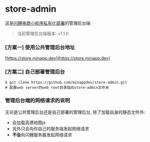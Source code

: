 # store-admin

这是[闪鲤电商小程序私有化部署](https://minapp.dev)的管理后台端

> 当前管理后台端版本: v1.1.0

### [方案一] 使用公共管理后台地址

[https://store.minapp.dev](https://store.minapp.dev)

### [方案二] 自己部署管理后台

```
$ git clone https://github.com/minappdev/store-admin.git
# 配置web server的web root目录指向store-admin文件夹
```

### 管理后台端的网络请求的说明

无论是公共管理后台还是自己部署的管理后台, 除了加载自身的静态文件外:

* 会加载高德地图js
* 另外只会向你自己的服务端发起网络请求
* **不会**向闪鲤服务器发起网络请求
